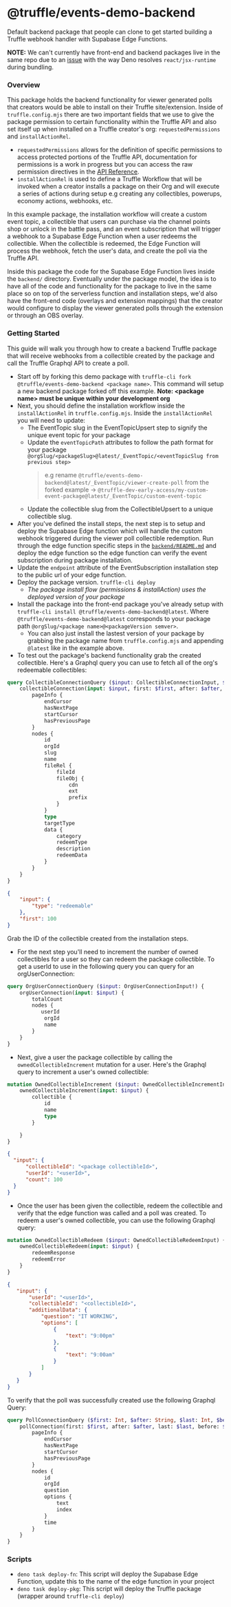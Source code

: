 # @truffle/events-demo-backend

Default backend package that people can clone to get started building a Truffle webhook handler with
Supabase Edge Functions.

**NOTE:** We can't currently have front-end and backend packages live in the same repo
due to an [issue](https://github.com/denoland/deno/issues/13389) with the way Deno resolves `react/jsx-runtime`
during bundling.

### Overview

This package holds the backend functionality for viewer generated polls that creators would be able to install on their Truffle site/extension. Inside of `truffle.config.mjs` there are two important fields that we use to give the package permission to certain functionality within the Truffle API and also set itself up when installed on a Truffle creator's org: `requestedPermissions` and `installActionRel`. 
* `requestedPermissions` allows for the definition of specific permissions to access protected portions of the Truffle API, documentation for permissions is a work in progress but you can access the raw permission directives in the [API Reference](https://truffle-labs.notion.site/GraphQL-API-207272de93e94ddfb1c2ba16934af72f).
* `installActionRel` is used to define a Truffle Workflow that will be invoked when a creator installs a package on their Org and will execute a series of actions during setup e.g creating any collectibles, powerups, economy actions, webhooks, etc. 

In this example package, the installation workflow will create a custom event topic, a collectible that users can purchase via the channel points shop or unlock in the battle pass, and an event subscription that will trigger a webhook to a Supabase Edge Function when a user redeems the collectible. When the collectible is redeemed, the Edge Function will process the webhook, fetch the user's data, and create the poll via the Truffle API.

Inside this package the code for the Supabase Edge Function lives inside the `backend/` directory. Eventually under the package model, the idea is to have all of the code and functionality for the package to live in the same place so on top of the serverless function and installation steps, we'd also have the front-end code (overlays and extension mappings) that the creator would configure to display the viewer generated polls through the extension or through an OBS overlay.


### Getting Started

This guide will walk you through how to create a backend Truffle package that will receive webhooks from a collectible created by the package and call the Truffle Graphql API to create a poll.

* Start off by forking this demo package with `truffle-cli fork @truffle/events-demo-backend <package name>`. This command will setup a new backend package forked off this example. **Note: \<package name\> must be unique within your development org**
* Next, you should define the installation workflow inside the `installActionRel` in `truffle.config.mjs`. Inside the `installActionRel` you will need to update:
  * The EventTopic slug in the EventTopicUpsert step to signify the unique event topic for your package
  * Update the `eventTopicPath` attributes to follow the path format for your package `@orgSlug/<packageSlug>@latest/_EventTopic/<eventTopicSlug from previous step>` 
    > e.g rename `@truffle/events-demo-backend@latest/_EventTopic/viewer-create-poll` from the forked example -> `@truffle-dev-early-access/my-custom-event-package@latest/_EventTopic/custom-event-topic`
  * Update the collectible slug from the CollectibleUpsert to a unique collectible slug.
* After you've defined the install steps, the next step is to setup and deploy the Supabase Edge function which will handle the custom webhook triggered during the viewer poll collectible redemption. Run through the edge function specific steps in the [`backend/README.md`](./backend/README.md) and deploy the edge function so the edge function can verify the event subscription during package installation.
* Update the `endpoint` attribute of the EventSubscription installation step to the public url of your edge function.
* Deploy the package version. `truffle-cli deploy`
  * _The package install flow (permissions & installAction) uses the deployed version of your package_
* Install the package into the front-end package you've already setup with `truffle-cli install @truffle/events-demo-backend@latest`. Where `@truffle/events-demo-backend@latest` corresponds to your package path `@orgSlug/<package name>@<packageVersion semver>`.
  * You can also just install the lastest version of your package by grabbing the package name from `truffle.config.mjs` and appending `@latest` like in the example above.
* To test out the package's backend functionality grab the created collectible. Here's a Graphql query you can use to fetch all of the org's redeemable collectibles:
```graphql
query CollectibleConnectionQuery ($input: CollectibleConnectionInput, $first: Int, $after: String, $last: Int, $before: String) {
    collectibleConnection(input: $input, first: $first, after: $after, last: $last, before: $before) {
        pageInfo {
            endCursor
            hasNextPage
            startCursor
            hasPreviousPage
        }
        nodes {
            id
            orgId
            slug
            name
            fileRel {
                fileId
                fileObj {
                    cdn
                    ext
                    prefix
                }
            }
            type
            targetType
            data {
                category
                redeemType
                description
                redeemData
            }
        }
    }
}
```
```json
{
    "input": {
        "type": "redeemable"
    },
    "first": 100
}
```

Grab the ID of the collectible created from the installation steps.

* For the next step you'll need to increment the number of owned collectibles for a user so they can redeem the package collectible. To get a userId to use in the following query you can query for an orgUserConnection:
```graphql
query OrgUserConnectionQuery ($input: OrgUserConnectionInput!) {
    orgUserConnection(input: $input) {
        totalCount
        nodes {
           userId
            orgId
            name
        }
    }
}
```

* Next, give a user the package collectible by calling the `ownedCollectibleIncrement` mutation for a user. Here's the Graphql query to increment a user's owned collectible:
```graphql
mutation OwnedCollectibleIncrement ($input: OwnedCollectibleIncrementInput!) {
    ownedCollectibleIncrement(input: $input) {
        collectible {
            id
            name
            type
        }

    }
}
```
```json
{
  "input": {
      "collectibleId": "<package collectibleId>",
      "userId": "<userId>",
      "count": 100
  }
}
```
* Once the user has been given the collectible, redeem the collectible and verify that the edge function was called and a poll was created. To redeem a user's owned collectible, you can use the following Graphql query:
```graphql
mutation OwnedCollectibleRedeem ($input: OwnedCollectibleRedeemInput) {
    ownedCollectibleRedeem(input: $input) {
        redeemResponse
        redeemError
    }
}
```
```json
{
   "input": {
       "userId": "<userId>",
       "collectibleId": "<collectibleId>",
       "additionalData": {
           "question": "IT WORKING",
           "options": [
               {
                   "text": "9:00pm"
               },
               {
                   "text": "9:00am"
               }
           ]
       }
   }
}
```
To verify that the poll was successfully created use the following Graphql Query:
```graphql
query PollConnectionQuery ($first: Int, $after: String, $last: Int, $before: String) {
    pollConnection(first: $first, after: $after, last: $last, before: $before) {
        pageInfo {
            endCursor
            hasNextPage
            startCursor
            hasPreviousPage
        }
        nodes {
            id
            orgId
            question
            options {
                text
                index
            }
            time
        }
    }
}
```

### Scripts
* `deno task deploy-fn`: This script will deploy the Supabase Edge Function, update this to the name of the edge function in your project
* `deno task deploy-pkg`: This script will deploy the Truffle package (wrapper around `truffle-cli deploy`)